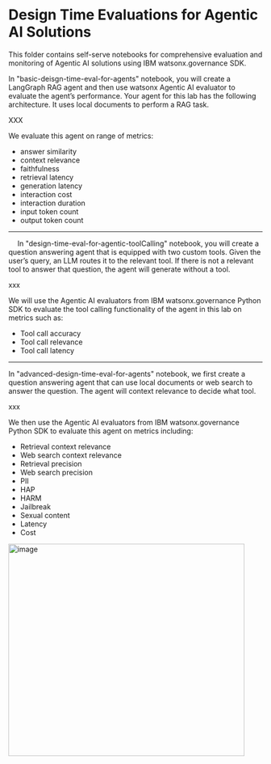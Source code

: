 # Design Time Evaluations for Agentic AI Solutions

This folder contains self-serve notebooks for comprehensive evaluation and monitoring of Agentic AI solutions using IBM watsonx.governance SDK.

In "basic-deisgn-time-eval-for-agents" notebook, you will create a LangGraph RAG agent and then use watsonx Agentic AI evaluator to evaluate the agent’s performance. Your agent for this lab has the following architecture. It uses local documents to perform a RAG task. 

XXX

We evaluate this agent on range of metrics:
- answer similarity
- context relevance
- faithfulness
- retrieval latency
- generation latency
- interaction cost
- interaction duration
- input token count
- output token count

----
 
In "design-time-eval-for-agentic-toolCalling" notebook, you will create a question answering agent that is equipped with two custom tools. Given the user’s query, an LLM routes it to the relevant tool. If there is not a relevant tool to answer that question, the agent will generate without a tool. 

xxx

We will use the Agentic AI evaluators from IBM watsonx.governance Python SDK to evaluate the tool calling functionality of the agent in this lab on metrics such as:
- Tool call accuracy
- Tool call relevance
- Tool call latency

----

In "advanced-design-time-eval-for-agents" notebook, we first create a question answering agent that can use local documents or web search to answer the question. The agent will context relevance to decide what tool. 

xxx

We then use the Agentic AI evaluators from IBM watsonx.governance Python SDK to evaluate this agent on metrics including:
- Retrieval context relevance
- Web search context relevance
- Retrieval precision
- Web search precision
- PII
- HAP
- HARM
- Jailbreak
- Sexual content
- Latency
- Cost

<img width="468" height="420" alt="image" src="https://github.com/user-attachments/assets/3b33af8c-dbbd-4198-a433-0da238e077fb" />


